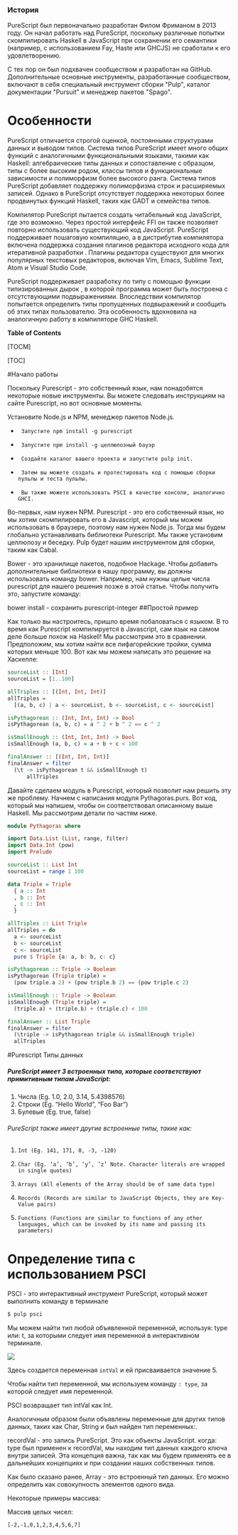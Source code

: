 ### История


PureScript был первоначально разработан Филом Фриманом в 2013 году. Он начал работать над PureScript, поскольку различные попытки скомпилировать Haskell в JavaScript при сохранении его семантики (например, с использованием Fay, Haste или GHCJS) не сработали к его удовлетворению. 

С тех пор он был подхвачен сообществом и разработан на GitHub. Дополнительные основные инструменты, разработанные сообществом, включают в себя специальный инструмент сборки "Pulp", каталог документации "Pursuit" и менеджер пакетов "Spago".


# Особенности



PureScript отличается строгой оценкой, постоянными структурами данных и выводом типов. Система типов PureScript имеет много общих функций с аналогичными функциональными языками, такими как Haskell: алгебраические типы данных и сопоставление с образцом, типы с более высоким родом, классы типов и функциональные зависимости и полиморфизм более высокого ранга. Система типов PureScript добавляет поддержку полиморфизма строк и расширяемых записей. Однако в PureScript отсутствует поддержка некоторых более продвинутых функций Haskell, таких как GADT и семейства типов.

Компилятор PureScript пытается создать читабельный код JavaScript, где это возможно. Через простой интерфейс FFI он также позволяет повторно использовать существующий код JavaScript.
PureScript поддерживает пошаговую компиляцию, а в дистрибутив компилятора включена поддержка создания плагинов редактора исходного кода для итеративной разработки . Плагины редактора существуют для многих популярных текстовых редакторов, включая Vim, Emacs, Sublime Text, Atom и Visual Studio Code.

PureScript поддерживает разработку по типу с помощью функции типизированных дырок , в которой программа может быть построена с отсутствующими подвыражениями. Впоследствии компилятор попытается определить типы пропущенных подвыражений и сообщить об этих типах пользователю. Эта особенность вдохновила на аналогичную работу в компиляторе GHC Haskell. 



**Table of Contents**

[TOCM]

[TOC]

#Начало работы

Поскольку Purescript - это собственный язык, нам понадобятся некоторые новые инструменты. Вы можете следовать инструкциям на сайте Purescript, но вот основные моменты.

Установите Node.js и NPM, менеджер пакетов Node.js.
-      Запустите npm install -g purescript
-      Запустите npm install -g целлюлозный бауэр
-      Создайте каталог вашего проекта и запустите pulp init.
-      Затем вы можете создать и протестировать код с помощью сборки пульпы и теста пульпы.
-      Вы также можете использовать PSCI в качестве консоли, аналогично GHCI.

Во-первых, нам нужен NPM. Purescript - это его собственный язык, но мы хотим скомпилировать его в Javascript, который мы можем использовать в браузере, поэтому нам нужен Node.js. Тогда мы будем глобально устанавливать библиотеки Purescript. Мы также установим целлюлозу и беседку. Pulp будет нашим инструментом для сборки, таким как Cabal.

Bower - это хранилище пакетов, подобное Hackage. Чтобы добавить дополнительные библиотеки в нашу программу, вы должны использовать команду bower. Например, нам нужны целые числа purescript для нашего решения позже в этой статье. Чтобы получить это, запустите команду:

bower install - сохранить purescript-integer
##Простой пример

Как только вы настроитесь, пришло время побаловаться с языком. В то время как Purescript компилируется в Javascript, сам язык на самом деле больше похож на Haskell! Мы рассмотрим это в сравнении. Предположим, мы хотим найти все пифагорейские тройки, сумма которых меньше 100. Вот как мы можем написать это решение на Хаскелле:
```haskell
sourceList :: [Int]
sourceList = [1..100]

allTriples :: [(Int, Int, Int)]
allTriples =
  [(a, b, c) | a <- sourceList, b <- sourceList, c <- sourceList]

isPythagorean :: (Int, Int, Int) -> Bool
isPythagorean (a, b, c) = a ^ 2 + b ^ 2 == c ^ 2

isSmallEnough :: (Int, Int, Int) -> Bool
isSmallEnough (a, b, c) = a + b + c < 100

finalAnswer :: [(Int, Int, Int)]
finalAnswer = filter 
  (\t -> isPythagorean t && isSmallEnough t)
      allTriples
```

Давайте сделаем модуль в Purescript, который позволит нам решить эту же проблему. Начнем с написания модуля Pythagoras.purs. Вот код, который мы напишем, чтобы он соответствовал описанному выше Haskell. Мы рассмотрим детали по частям ниже.

```purescript
module Pythagoras where

import Data.List (List, range, filter)
import Data.Int (pow)
import Prelude

sourceList :: List Int
sourceList = range 1 100

data Triple = Triple
  { a :: Int
  , b :: Int
  , c :: Int
  }

allTriples :: List Triple
allTriples = do
  a <- sourceList
  b <- sourceList
  c <- sourceList
  pure $ Triple {a: a, b: b, c: c}

isPythagorean :: Triple -> Boolean
isPythagorean (Triple triple) =
  (pow triple.a 2) + (pow triple.b 2) == (pow triple.c 2)

isSmallEnough :: Triple -> Boolean
isSmallEnough (Triple triple) =
  (triple.a) + (triple.b) + (triple.c) < 100

finalAnswer :: List Triple
finalAnswer = filter
  (\triple -> isPythagorean triple && isSmallEnough triple) 
  allTriples
```
#Purescript Типы данных
##### PureScript имеет 3 встроенных типа, которые соответствуют примитивным типам JavaScript:
1. Числа (Eg. 1.0, 2.0, 3.14, 5.4398576)
2. Строки (Eg. “Hello World”, “Foo Bar”)
3. Булевые (Eg. true, false)

###### PureScript также имеет другие встроенные типы, такие как:
1.     Int (Eg. 141, 171, 0, -3, -120)
2.     Char (Eg. ‘a’, ‘b’, ‘y’, ’z’ Note. Character literals are wrapped in single quotes)
3.     Arrays (All elements of the Array should be of same data type)
4.     Records (Records are similar to JavaScript Objects, they are Key-Value pairs)
5.     Functions (Functions are similar to functions of any other languages, which can be invoked by its name and passing its parameters)

# Определение типа с использованием PSCI

PSCI - это интерактивный инструмент PureScript, который может выполнить команду в терминале

```bash
$ pulp psci
```

Мы можем найти тип любой объявленной переменной, используя: type или: t, за которыми следует имя переменной в интерактивном терминале.

![](https://github.com/limited1004/haskell/blob/master/img/img.png)

Здесь создается переменная `intVal` и ей присваивается значение 5.

Чтобы найти тип переменной, мы используем команду `: type`, за которой следует имя переменной.

PSCI возвращает тип intVal как Int.

Аналогичным образом были объявлены переменные для других типов данных, таких как Char, String и был найден тип переменных:.

recordVal - это запись PureScript. Это как объекты JavaScript. когда: type был применен к recordVal, мы находим тип данных каждого ключа внутри записей. Эта концепция важна, так как мы будем применять ее в дальнейших концепциях и при создании наших собственных типов.

Как было сказано ранее, Array - это встроенный тип данных. Его можно определить как совокупность элементов одного вида.

Некоторые примеры массива:

Массив целых чисел:
```
[-2,-1,0,1,2,3,4,5,6,7]
```
